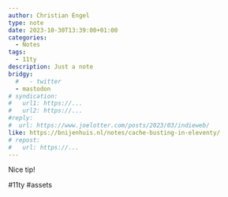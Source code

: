```yaml
---
author: Christian Engel
type: note
date: 2023-10-30T13:39:00+01:00
categories:
  - Notes
tags:
  - 11ty
description: Just a note
bridgy:
  #   - twitter
  - mastodon
# syndication:
#   url1: https://...
#   url2: https://...
#reply:
#  url: https://www.joelotter.com/posts/2023/03/indieweb/
like: https://bnijenhuis.nl/notes/cache-busting-in-eleventy/
# repost:
#   url: https://...
---
```


Nice tip!

#11ty #assets
